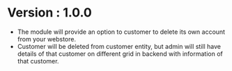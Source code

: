 Version : 1.0.0
========================
- The module will provide an option to customer to delete its own account from your webstore.
- Customer will be deleted from customer entity, but admin will still have details of that customer on different grid in backend with information of that customer.
